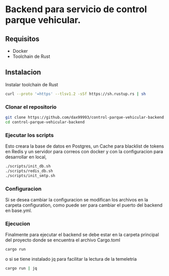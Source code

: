 # Backend para servicio de control parque vehicular.


## Requisitos
- Docker
- Toolchain de Rust

## Instalacion

Instalar toolchain de Rust
```sh
curl --proto '=https' --tlsv1.2 -sSf https://sh.rustup.rs | sh
```

### Clonar el repositorio
```sh
git clone https://github.com/dax99993/control-parque-vehicular-backend
cd control-parque-vehicular-backend 
```

### Ejecutar los scripts
Esto creara la base de datos en Postgres, un Cache para blacklist de tokens en Redis y un servidor para correos con docker y con la configuracion para desarrollar en local,
```sh
./scripts/init_db.sh
./scripts/redis_db.sh
./scripts/init_smtp.sh
```

### Configuracion
Si se desea cambiar la configuracion se modifican los archivos en la carpeta configuration,
como puede ser para cambiar el puerto del backend en base.yml.

### Ejecucion
Finalmente para ejecutar el backend se debe estar en la carpeta principal del proyecto donde se encuentra el archivo Cargo.toml
```sh
cargo run
```
o si se tiene instalado jq para facilitar la lectura de la temeletria
```sh
cargo run | jq
```
